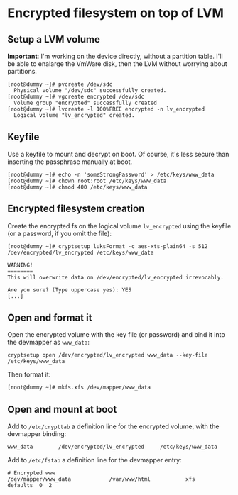 # Encrypted filesystem on top of LVM

## Setup a LVM volume

**Important**: I'm working on the device directly, without a partition table. I'll be able to enalarge the VmWare disk, then the LVM without worrying about partitions.

```
[root@dummy ~]# pvcreate /dev/sdc
  Physical volume "/dev/sdc" successfully created.
[root@dummy ~]# vgcreate encrypted /dev/sdc
  Volume group "encrypted" successfully created
[root@dummy ~]# lvcreate -l 100%FREE encrypted -n lv_encrypted
  Logical volume "lv_encrypted" created.
```


## Keyfile

Use a keyfile to mount and decrypt on boot.
Of course, it's less secure than inserting the passphrase manually at boot.

```
[root@dummy ~]# echo -n 'someStrongPassword' > /etc/keys/www_data
[root@dummy ~]# chown root:root /etc/keys/www_data
[root@dummy ~]# chmod 400 /etc/keys/www_data
```

## Encrypted filesystem creation

Create the encrypted fs on the logical volume `lv_encrypted` using the keyfile (or a password, if you omit the file):

```
[root@dummy ~]# cryptsetup luksFormat -c aes-xts-plain64 -s 512 /dev/encrypted/lv_encrypted /etc/keys/www_data

WARNING!
========
This will overwrite data on /dev/encrypted/lv_encrypted irrevocably.

Are you sure? (Type uppercase yes): YES
[...]
```

## Open and format it

Open the encrypted volume with the key file (or password) and bind it into the devmapper as `www_data`:
```
cryptsetup open /dev/encrypted/lv_encrypted www_data --key-file /etc/keys/www_data
```

Then format it:
```
[root@dummy ~]# mkfs.xfs /dev/mapper/www_data
```

## Open and mount at boot

Add to `/etc/crypttab` a definition line for the encrypted volume, with the devmapper binding:
```
www_data        /dev/encrypted/lv_encrypted     /etc/keys/www_data
```

Add to `/etc/fstab` a definition line for the devmapper entry:

```
# Encrypted www
/dev/mapper/www_data            /var/www/html           xfs     defaults  0  2
```




